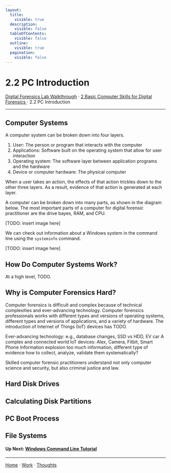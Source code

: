 ```yaml
---
layout:
  title:
    visible: true
  description:
    visible: false
  tableOfContents:
    visible: false
  outline:
    visible: true
  pagination:
    visible: false
---
```


# 2.2 PC Introduction

[Digital Forensics Lab Walkthrough](../) ⋅  [2 Basic Computer Skills for Digital Forensics ](./)⋅ 2.2 PC Introduction

***

## Computer Systems

A computer system can be broken down into four layers. 
1. User: The person or program that interacts with the computer
2. Applications: Software built on the operating system that allow for user interaction
3. Operating system: The software layer between application programs and the hardware
4. Device or computer hardware: The physical computer

When a user takes an action, the effects of that action trickles down to the other three layers. As a result, evidence of that action is generated at each layer. 

A computer can be broken down into many parts, as shown in the diagram below. The most important parts of a computer for digital forensic practitioner are the drive bayes, RAM, and CPU.

[TODO: insert image here]

We can check out information about a Windows system in the command line using the `systeminfo` command.

[TODO: insert image here]

## How Do Computer Systems Work?

At a high level, TODO.

## Why is Computer Forensics Hard?

Computer forensics is difficult and complex because of technical complexities and ever-advancing technology. Computer forensics professionals works with different types and versions of operating systems, different types and versions of applications, and a variety of hardware. The introduction of Internet of Things (IoT) devices has TODO. 

Ever-advancing technology: e.g., database changes, SSD vs HDD, EV car
A complex and connected world
IoT devices: Alex, Camera, Fitbit, Smart Phone
Information explosion
too much information, different type of evidence
how to collect, analyze, validate them systematically?

Skilled computer forensic practitioners understand not only computer science and security, but also criminal justice and law.

## Hard Disk Drives

## Calculating Disk Partitions

## PC Boot Process

## File Systems

#### Up Next: [Windows Command Line Tutorial](2.3-windows-command-line-tutorial.md)

***

[Home](https://app.gitbook.com/o/0kO27okC5uVB9ALX3rho/s/036xtfEIzcEdGegONXWM/) ⋅ [Work](https://app.gitbook.com/o/0kO27okC5uVB9ALX3rho/s/WaFS755Q4sf02CxLcghQ/) ⋅ [Thoughts](https://app.gitbook.com/o/0kO27okC5uVB9ALX3rho/s/s4QQPMntQ25hmJToKSOu/)
